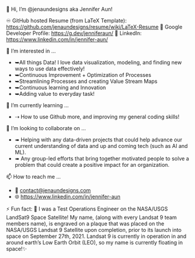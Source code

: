 👋 Hi, I’m @jenaundesigns aka Jennifer Aun!

  ♾️ GitHub hosted Resume (from LaTeX Template): https://github.com/jenaundesigns/resume/wiki/LaTeX-Resume 
    💠 Google Developer Profile: https://g.dev/jenniferaun/ 
    💼 LinkedIn: https://www.linkedin.com/in/jennifer-aun/ 

👀 I’m interested in ...
  - ➥All things Data! I love data visualization, modeling, and finding new ways to use data effectively!
  - ➥Continuous Improvement + Optimization of Processes
  - ➥Streamlining Processes and creating Value Stream Maps
  - ➥Continuous learning and Innovation
  - ➥Adding value to everyday task!

🌱 I’m currently learning ...
- ⇢ How to use Github more, and improving my general coding skills!

💞️ I’m looking to collaborate on ...
- ➠ Helping with any data-driven projects that could help advance our current understanding of data and up and coming tech (such as AI and ML).
- ➠ Any group-led efforts that bring together motivated people to solve a problem that could create a positive impact for an organization.  

📫 How to reach me ...
  - 📩 contact@jenaundesigns.com
  - 🌐 https://www.linkedin.com/in/jennifer-aun

  ⚡ Fun fact: 
   💫 I was a Test Operations Engineer on the NASA/USGS LandSat9 Space Satellite!
    My name, (along with every Landsat 9 team members name), is engraved on a plaque that was
    placed on the NASA/USGS Landsat 9 Satellite upon completion, prior to its launch into space
    on September 27th, 2021.
    Landsat 9 is currently in operation in and around earth’s Low Earth Orbit (LEO), so my name
    is currently floating in space!✨

<!---
jenaundesigns/jenaundesigns is a ✨ special ✨ repository because its `README.md` (this file) appears on your GitHub profile.
You can click the Preview link to take a look at your changes.
--->
